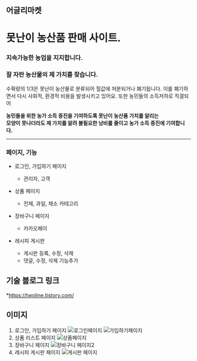 ## 어글리마켓
 # 못난이 농산품 판매 사이트.
 
 ### 지속가능한 농업을 지지합니다.
 ### 잘 자란 농산물의 제 가치를 찾습니다.

수확량의 1/3은 못난이 농산물로 분류되어 헐값에 처분되거나 폐기됩니다.
이를 폐기하면서 다시 사회적, 환경적 비용을 발생시키고 있어요.
또한 농민들의 소득저하로 직결되어 

**농민들을 위한 농가 소득 증진을 기여하도록 못난이 농산품 가치를 알리는  
모양이 못나더라도 제 가치를 알려 불필요한 낭비를 줄이고 농가 소득 증진에 기여합니다.**

***
### 페이지, 기능

  * 로그인, 가입하기 페이지
    * 관리자, 고객 
  
  * 상품 페이지
    * 전체, 과일, 채소 카테고리  
    
  * 장바구니 페이지
    * 카카오페이  
    
  * 레시피 게시판 
    * 게시판 등록, 수정, 삭제  
    * 댓글, 수정, 삭제 기능추가



## 기술 블로그 링크

*<https://twoline.tistory.com/>



## 이미지
1. 로그인, 가입하기 페이지
 ![로그인페이지](https://user-images.githubusercontent.com/68780794/173821535-66241ecd-c62e-4db3-82ed-ec06bf9b54d8.jpg)
 ![가입하기페이지](https://user-images.githubusercontent.com/68780794/173821600-a9ef9e64-77f8-4447-b081-157045d6dba3.jpg)
2. 상품 리스트 페이지
 ![상품페이지](https://user-images.githubusercontent.com/68780794/173820156-757bfac4-2cd1-4b72-9cf3-62647be496d4.jpg)
3. 장바구니 페이지
 ![장바구니 페이지2](https://user-images.githubusercontent.com/68780794/173820531-628f0241-ed33-42d2-8077-355d1aacd9f3.jpg)
4. 레시피 게시판 페이지
 ![게시판 페이지](https://user-images.githubusercontent.com/68780794/173820973-350b1cf1-b98a-4f4d-aca7-c769f8949267.jpg)


